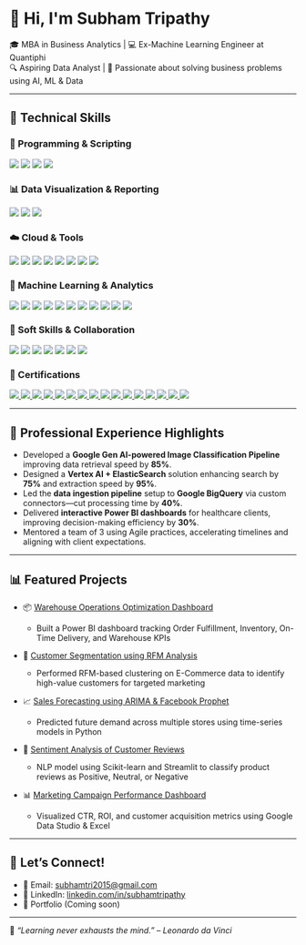 # 👋 Hi, I'm Subham Tripathy

🎓 MBA in Business Analytics | 💻 Ex-Machine Learning Engineer at Quantiphi  
🔍 Aspiring Data Analyst | 🚀 Passionate about solving business problems using AI, ML & Data

---

## 🔧 Technical Skills


### 🐍 Programming & Scripting
<p>
  <img src="https://img.shields.io/badge/Python-3776AB?style=flat-square&logo=python&logoColor=white" />
  <img src="https://img.shields.io/badge/SQL-003B57?style=flat-square&logo=mysql&logoColor=white" />
  <img src="https://img.shields.io/badge/R-276DC3?style=flat-square&logo=r&logoColor=white" />
  <img src="https://img.shields.io/badge/Streamlit-FF4B4B?style=flat-square&logo=streamlit&logoColor=white" />
</p>

### 📊 Data Visualization & Reporting
<p>
  <img src="https://img.shields.io/badge/Power%20BI-F2C811?style=flat-square&logo=powerbi&logoColor=black" />
  <img src="https://img.shields.io/badge/Google%20Data%20Studio-4285F4?style=flat-square&logo=googledatastudio&logoColor=white" />
  <img src="https://img.shields.io/badge/Excel-217346?style=flat-square&logo=microsoft-excel&logoColor=white" />
</p>

### ☁️ Cloud & Tools
<p>
  <img src="https://img.shields.io/badge/GCP-4285F4?style=flat-square&logo=googlecloud&logoColor=white" />
  <img src="https://img.shields.io/badge/BigQuery-669DF6?style=flat-square&logo=googlecloud&logoColor=white" />
  <img src="https://img.shields.io/badge/Vertex%20AI-000000?style=flat-square&logo=google&logoColor=white" />
  <img src="https://img.shields.io/badge/ElasticSearch-005571?style=flat-square&logo=elasticsearch&logoColor=white" />
  <img src="https://img.shields.io/badge/Jupyter-F37626?style=flat-square&logo=jupyter&logoColor=white" />
  <img src="https://img.shields.io/badge/Docker-2496ED?style=flat-square&logo=docker&logoColor=white" />
  <img src="https://img.shields.io/badge/Git-F05032?style=flat-square&logo=git&logoColor=white" />
  <img src="https://img.shields.io/badge/GitHub-181717?style=flat-square&logo=github&logoColor=white" />
</p>

### 🤖 Machine Learning & Analytics
<p>
  <img src="https://img.shields.io/badge/Supervised%20Learning-00BFFF?style=flat-square" />
  <img src="https://img.shields.io/badge/Unsupervised%20Learning-FF69B4?style=flat-square" />
  <img src="https://img.shields.io/badge/NLP-8A2BE2?style=flat-square" />
  <img src="https://img.shields.io/badge/Sentiment%20Analysis-F4A460?style=flat-square" />
  <img src="https://img.shields.io/badge/Text%20Classification-4682B4?style=flat-square" />
  <img src="https://img.shields.io/badge/Time%20Series%20Forecasting-1E90FF?style=flat-square" />
  <img src="https://img.shields.io/badge/RFM%20Segmentation-9ACD32?style=flat-square" />
  <img src="https://img.shields.io/badge/Clustering-DC143C?style=flat-square" />
  <img src="https://img.shields.io/badge/Model%20Deployment-32CD32?style=flat-square" />
  <img src="https://img.shields.io/badge/Feature%20Engineering-9370DB?style=flat-square" />
  <img src="https://img.shields.io/badge/Data%20Cleaning-F08080?style=flat-square" />
</p>


### 🤝 Soft Skills & Collaboration
<p>
  <img src="https://img.shields.io/badge/Agile%20%26%20Scrum-FCA121?style=flat-square" />
  <img src="https://img.shields.io/badge/Sprint%20Planning-FF7F50?style=flat-square" />
  <img src="https://img.shields.io/badge/Stakeholder%20Management-4682B4?style=flat-square" />
  <img src="https://img.shields.io/badge/Critical%20Thinking-9370DB?style=flat-square" />
  <img src="https://img.shields.io/badge/Team%20Collaboration-20B2AA?style=flat-square" />
  <img src="https://img.shields.io/badge/Client%20Communication-00CED1?style=flat-square" />
  <img src="https://img.shields.io/badge/Problem%20Solving-1E90FF?style=flat-square" />
</p>

### 📜 Certifications

<p align="left">
  <a href="https://drive.google.com/file/d/1GGZBssM7xpklhCXoeWNJnsdbSgXAWkK7/view?usp=drive_link">
    <img src="https://img.shields.io/badge/Generative_AI_with_Google-blue?style=for-the-badge&logo=google" />
  </a>
  <a href="https://drive.google.com/file/d/15fy44ehAuRK5Y-WiX4Dxd7xb9eOVrwmq/view?usp=drive_link">
    <img src="https://img.shields.io/badge/Power_BI_Simplilearn-yellow?style=for-the-badge&logo=powerbi" />
  </a>
  <a href="https://drive.google.com/file/d/1YXYhD2nOWQO1DE-yp6sKBq7dcaiSzZ9j/view?usp=drive_link">
    <img src="https://img.shields.io/badge/Data_Science_Scaler-blueviolet?style=for-the-badge&logo=python" />
  </a>
  <a href="https://drive.google.com/file/d/1aRT-UnFP3wx94c5Mb1unzxN8nWwysrDm/view?usp=drive_link">
    <img src="https://img.shields.io/badge/Data_Analytics_with_SQL-orange?style=for-the-badge&logo=mysql" />
  </a>
  <a href="https://drive.google.com/file/d/1q73HMTdDBgW2Sq04sLFwbSFg-dgedx7e/view?usp=drive_link">
    <img src="https://img.shields.io/badge/Machine_Learning_Scaler-blue?style=for-the-badge&logo=scikit-learn" />
  </a>
  <a href="https://drive.google.com/file/d/1medCoEZOelDz9-0VdSkuHodvA0AMynLH/view?usp=drive_link">
    <img src="https://img.shields.io/badge/Databases_and_SQL_Coursera-green?style=for-the-badge&logo=postgresql" />
  </a>
  <a href="https://drive.google.com/file/d/13jCTg4YPWKxdgdGhekt61DLfMC7nzuJC/view?usp=drive_link">
    <img src="https://img.shields.io/badge/Power_BI_Advanced-red?style=for-the-badge&logo=microsoft-powerpoint" />
  </a>
  <a href="https://drive.google.com/file/d/1MRjJCNkW580kFjJ7s6JmlHL6BNOFamoX/view?usp=drive_link">
    <img src="https://img.shields.io/badge/Intro_to_Gen_AI-lightgrey?style=for-the-badge&logo=openai" />
  </a>
  <a href="https://drive.google.com/file/d/1dm0trWysGUr-1wV9nJh7fbWWfsUeAlqY/view?usp=drive_link">
    <img src="https://img.shields.io/badge/ML_%2B_Vertex_AI-brightgreen?style=for-the-badge&logo=googlecloud" />
  </a>
  <a href="https://drive.google.com/file/d/11z7vDb98pfUT-0p5Crw0M30AISY4C9z5/view?usp=drive_link">
    <img src="https://img.shields.io/badge/Agile_Methodology-black?style=for-the-badge&logo=jira" />
  </a>
  <a href="https://drive.google.com/file/d/1FiZKg9maknih6ydiJXBJfAVpz6ppgwP3/view?usp=drive_link">
    <img src="https://img.shields.io/badge/SQL_Advanced-red?style=for-the-badge&logo=database" />
  </a>
  <a href="https://drive.google.com/file/d/1vDX1yPWAkUkyC7FSBfvYpAQG9RsQIT_O/view?usp=drive_link">
    <img src="https://img.shields.io/badge/EDA_in_Python-purple?style=for-the-badge&logo=python" />
  </a>
  <a href="https://drive.google.com/file/d/1hQWjC6FZMWp2sbW6Mv8OJ1SPNCTR5hdD/view?usp=drive_link">
    <img src="https://img.shields.io/badge/Data_Analytics-Coursera-blue?style=for-the-badge&logo=databricks" />
  </a>
  <a href="https://drive.google.com/file/d/1rGsObxbqNAa11XXnJrREsTX_KyKVVVV0/view?usp=drive_link">
    <img src="https://img.shields.io/badge/Data_Visualization_Scaler-green?style=for-the-badge&logo=tableau" />
  </a>
  <a href="https://drive.google.com/file/d/13q-498k2phn59uhffLIndciUjaiA5TqL/view?usp=drive_link">
    <img src="https://img.shields.io/badge/Git_%26_GitHub-brown?style=for-the-badge&logo=github" />
  </a>
  <a href="https://drive.google.com/file/d/1FaFo29F0tdi4ZYCbrLvHvW12_mFwDwEg/view?usp=drive_link">
    <img src="https://img.shields.io/badge/ML_%26_AI_Great_Learning-cyan?style=for-the-badge&logo=deep-learning" />
  </a>
</p>


---

## 🧠 Professional Experience Highlights

- Developed a **Google Gen AI-powered Image Classification Pipeline** improving data retrieval speed by **85%**.
- Designed a **Vertex AI + ElasticSearch** solution enhancing search by **75%** and extraction speed by **95%**.
- Led the **data ingestion pipeline** setup to **Google BigQuery** via custom connectors—cut processing time by **40%**.
- Delivered **interactive Power BI dashboards** for healthcare clients, improving decision-making efficiency by **30%**.
- Mentored a team of 3 using Agile practices, accelerating timelines and aligning with client expectations.

---

## 📊 Featured Projects

- 📦 [Warehouse Operations Optimization Dashboard](https://github.com/your-repo)
  - Built a Power BI dashboard tracking Order Fulfillment, Inventory, On-Time Delivery, and Warehouse KPIs

- 🎯 [Customer Segmentation using RFM Analysis](https://github.com/your-repo)
  - Performed RFM-based clustering on E-Commerce data to identify high-value customers for targeted marketing

- 📈 [Sales Forecasting using ARIMA & Facebook Prophet](https://github.com/your-repo)
  - Predicted future demand across multiple stores using time-series models in Python

- 💬 [Sentiment Analysis of Customer Reviews](https://github.com/your-repo)
  - NLP model using Scikit-learn and Streamlit to classify product reviews as Positive, Neutral, or Negative

- 📊 [Marketing Campaign Performance Dashboard](https://github.com/your-repo)
  - Visualized CTR, ROI, and customer acquisition metrics using Google Data Studio & Excel

---

## 🤝 Let’s Connect!
- 📧 Email: subhamtri2015@gmail.com 
- 🔗 LinkedIn: [linkedin.com/in/subhamtripathy](https://linkedin.com/in/subhamtripathy)  
- 🧠 Portfolio (Coming soon)

---

🌱 _“Learning never exhausts the mind.” – Leonardo da Vinci_
